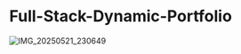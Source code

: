 # Full-Stack-Dynamic-Portfolio
![IMG_20250521_230649](https://github.com/user-attachments/assets/dd4f45f5-cb21-48ac-8cef-7f125f543f42)
